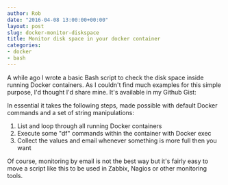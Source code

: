 ```yaml
---
author: Rob
date: "2016-04-08 13:00:00+00:00"
layout: post
slug: docker-monitor-diskspace
title: Monitor disk space in your docker container
categories:
- docker
- bash
---
```


A while ago I wrote a basic Bash script to check the disk space inside running Docker containers. As I couldn't find much examples for this simple purpose, I'd thought I'd share mine. It's available in my Github Gist:

<script src="https://gist.github.com/robsonke/c5c478bae476adb32d48.js"></script>

In essential it takes the following steps, made possible with default Docker commands and a set of string manipulations:

1. List and loop through all running Docker containers
2. Execute some "df" commands within the container with Docker exec
3. Collect the values and email whenever something is more full then you want

Of course, monitoring by email is not the best way but it's fairly easy to move a script like this to be used in Zabbix, Nagios or other monitoring tools.


